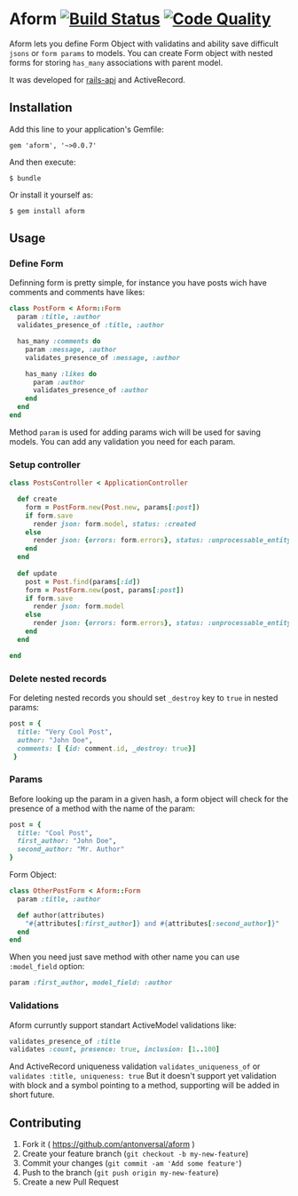 # Aform [![Build Status](https://travis-ci.org/antonversal/aform.svg?branch=master)](https://travis-ci.org/antonversal/aform) [![Code Quality](https://codeclimate.com/github/antonversal/aform.png)](https://codeclimate.com/github/antonversal/aform)

Aform lets you define Form Object with validatins and ability save difficult `jsons` or `form params` to models. You can create Form object with nested forms for storing `has_many` associations with parent model.

It was developed for [rails-api](https://github.com/rails-api/rails-api) and ActiveRecord. 

## Installation

Add this line to your application's Gemfile:

    gem 'aform', '~>0.0.7'

And then execute:

    $ bundle

Or install it yourself as:

    $ gem install aform

## Usage
### Define Form

Definning form is pretty simple, for instance you have posts wich have comments and comments have likes:

```ruby
class PostForm < Aform::Form
  param :title, :author
  validates_presence_of :title, :author

  has_many :comments do
    param :message, :author
    validates_presence_of :message, :author

    has_many :likes do
      param :author
      validates_presence_of :author
    end
  end
end
```
Method `param` is used for adding params wich will be used for saving models. You can add any validation you need for each param. 

### Setup controller
``` ruby
class PostsController < ApplicationController

  def create
    form = PostForm.new(Post.new, params[:post])
    if form.save
      render json: form.model, status: :created
    else
      render json: {errors: form.errors}, status: :unprocessable_entity
    end
  end
  
  def update
    post = Post.find(params[:id])
    form = PostForm.new(post, params[:post])
    if form.save
      render json: form.model
    else
      render json: {errors: form.errors}, status: :unprocessable_entity
    end
  end

end
```

### Delete nested records

For deleting nested records you should set `_destroy` key to `true` in nested params:
```ruby
post = {
  title: "Very Cool Post", 
  author: "John Doe",
  comments: [ {id: comment.id, _destroy: true}]
 }
```

### Params
Before looking up the param in a given hash, a form object will check for the presence of a method with the name of the param:
```ruby
post = {
  title: "Cool Post", 
  first_author: "John Doe", 
  second_author: "Mr. Author"
}
```
Form Object:
``` ruby
class OtherPostForm < Aform::Form
  param :title, :author

  def author(attributes)
    "#{attributes[:first_author]} and #{attributes[:second_author]}"
  end
end
```

When you need just save method with other name you can use `:model_field` option:

``` ruby
param :first_author, model_field: :author
```

### Validations
Aform curruntly support standart ActiveModel validations like:
```ruby
validates_presence_of :title
validates :count, presence: true, inclusion: [1..100]
```
And ActiveRecord uniqueness validation `validates_uniqueness_of` or `validates :title, uniqueness: true`
But it doesn't support yet validation with block and a symbol pointing to a method, supporting will be added in short future.

## Contributing

1. Fork it ( https://github.com/antonversal/aform )
2. Create your feature branch (`git checkout -b my-new-feature`)
3. Commit your changes (`git commit -am 'Add some feature'`)
4. Push to the branch (`git push origin my-new-feature`)
5. Create a new Pull Request
